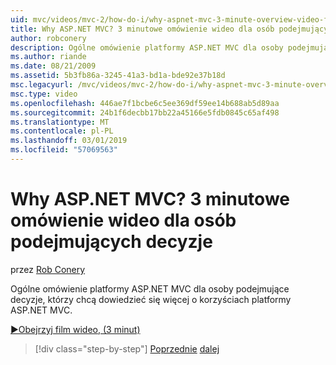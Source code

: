 ```yaml
---
uid: mvc/videos/mvc-2/how-do-i/why-aspnet-mvc-3-minute-overview-video-for-decision-makers
title: Why ASP.NET MVC? 3 minutowe omówienie wideo dla osób podejmujących decyzje | Dokumentacja firmy Microsoft
author: robconery
description: Ogólne omówienie platformy ASP.NET MVC dla osoby podejmujące decyzje, którzy chcą dowiedzieć się więcej o korzyściach platformy ASP.NET MVC.
ms.author: riande
ms.date: 08/21/2009
ms.assetid: 5b3fb86a-3245-41a3-bd1a-bde92e37b18d
msc.legacyurl: /mvc/videos/mvc-2/how-do-i/why-aspnet-mvc-3-minute-overview-video-for-decision-makers
msc.type: video
ms.openlocfilehash: 446ae7f1bcbe6c5ee369df59ee14b688ab5d89aa
ms.sourcegitcommit: 24b1f6decbb17bb22a45166e5fdb0845c65af498
ms.translationtype: MT
ms.contentlocale: pl-PL
ms.lasthandoff: 03/01/2019
ms.locfileid: "57069563"
---
```

<a name="why-aspnet-mvc-3-minute-overview-video-for-decision-makers"></a>Why ASP.NET MVC? 3 minutowe omówienie wideo dla osób podejmujących decyzje
====================
przez [Rob Conery](https://github.com/robconery)

Ogólne omówienie platformy ASP.NET MVC dla osoby podejmujące decyzje, którzy chcą dowiedzieć się więcej o korzyściach platformy ASP.NET MVC.

[&#9654;Obejrzyj film wideo, (3 minut)](https://channel9.msdn.com/Blogs/ASP-NET-Site-Videos/why-aspnet-mvc-3-minute-overview-video-for-decision-makers)

> [!div class="step-by-step"]
> [Poprzednie](what-is-aspnet-mvc-80-minute-technical-video-for-developers-building-nerddinner.md)
> [dalej](aspnet-mvc-how-10-minute-technical-video-for-developers.md)
